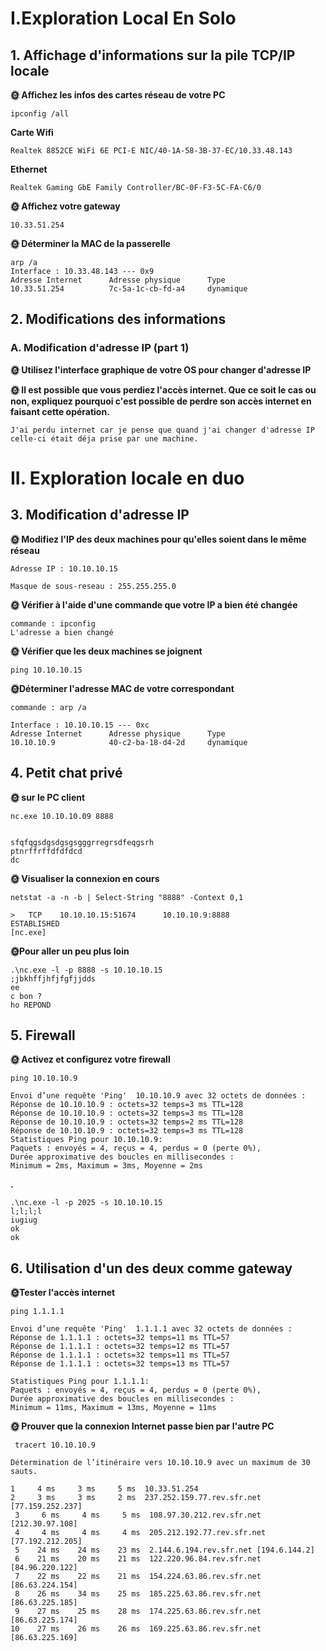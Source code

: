# I.Exploration Local En Solo
## 1. Affichage d'informations sur la pile TCP/IP locale



**🌞 Affichez les infos des cartes réseau de votre PC**

    ipconfig /all
    
**Carte Wifi** 
    
    Realtek 8852CE WiFi 6E PCI-E NIC/40-1A-58-3B-37-EC/10.33.48.143

**Ethernet**

    Realtek Gaming GbE Family Controller/BC-0F-F3-5C-FA-C6/0

**🌞 Affichez votre gateway**

    10.33.51.254

**🌞 Déterminer la MAC de la passerelle**
    
    arp /a
    Interface : 10.33.48.143 --- 0x9
    Adresse Internet      Adresse physique      Type
    10.33.51.254          7c-5a-1c-cb-fd-a4     dynamique

## 2. Modifications des informations
### A. Modification d'adresse IP (part 1)

**🌞 Utilisez l'interface graphique de votre OS pour changer d'adresse IP**

**🌞 Il est possible que vous perdiez l'accès internet. Que ce soit le cas ou non, expliquez pourquoi c'est possible de perdre son accès internet en faisant cette opération.**

    J'ai perdu internet car je pense que quand j'ai changer d'adresse IP celle-ci était déja prise par une machine.

# II. Exploration locale en duo
## 3. Modification d'adresse IP

**🌞 Modifiez l'IP des deux machines pour qu'elles soient dans le même réseau**

    Adresse IP : 10.10.10.15

    Masque de sous-reseau : 255.255.255.0

**🌞 Vérifier à l'aide d'une commande que votre IP a bien été changée**

    commande : ipconfig 
    L'adresse a bien changé

**🌞 Vérifier que les deux machines se joignent**

    ping 10.10.10.15

 **🌞Déterminer l'adresse MAC de votre correspondant**

    commande : arp /a
    
    Interface : 10.10.10.15 --- 0xc
    Adresse Internet      Adresse physique      Type
    10.10.10.9            40-c2-ba-18-d4-2d     dynamique

    
## 4. Petit chat privé

**🌞 sur le PC client**

    nc.exe 10.10.10.09 8888


    sfqfqgsdgsdgsgsgggrregrsdfeqgsrh
    ptnrffrffdfdfdcd
    dc


**🌞 Visualiser la connexion en cours**

    netstat -a -n -b | Select-String "8888" -Context 0,1

    >   TCP    10.10.10.15:51674      10.10.10.9:8888           ESTABLISHED
    [nc.exe]

**🌞Pour aller un peu plus loin**

    .\nc.exe -l -p 8888 -s 10.10.10.15
    ;jbkhffjhfjfgfjjdds
    ee
    c bon ?
    ho REPOND

## 5. Firewall

**🌞 Activez et configurez votre firewall**

    ping 10.10.10.9

    Envoi d’une requête 'Ping'  10.10.10.9 avec 32 octets de données :
    Réponse de 10.10.10.9 : octets=32 temps=3 ms TTL=128
    Réponse de 10.10.10.9 : octets=32 temps=3 ms TTL=128
    Réponse de 10.10.10.9 : octets=32 temps=2 ms TTL=128
    Réponse de 10.10.10.9 : octets=32 temps=3 ms TTL=128
    Statistiques Ping pour 10.10.10.9:
    Paquets : envoyés = 4, reçus = 4, perdus = 0 (perte 0%),
    Durée approximative des boucles en millisecondes :
    Minimum = 2ms, Maximum = 3ms, Moyenne = 2ms
**.**
    
    .\nc.exe -l -p 2025 -s 10.10.10.15
    l;l;l;l
    iugiug
    ok
    ok

## 6. Utilisation d'un des deux comme gateway

**🌞Tester l'accès internet**

    ping 1.1.1.1

    Envoi d’une requête 'Ping'  1.1.1.1 avec 32 octets de données :
    Réponse de 1.1.1.1 : octets=32 temps=11 ms TTL=57
    Réponse de 1.1.1.1 : octets=32 temps=12 ms TTL=57
    Réponse de 1.1.1.1 : octets=32 temps=11 ms TTL=57
    Réponse de 1.1.1.1 : octets=32 temps=13 ms TTL=57

    Statistiques Ping pour 1.1.1.1:
    Paquets : envoyés = 4, reçus = 4, perdus = 0 (perte 0%),
    Durée approximative des boucles en millisecondes :
    Minimum = 11ms, Maximum = 13ms, Moyenne = 11ms
    
**🌞 Prouver que la connexion Internet passe bien par l'autre PC**

     tracert 10.10.10.9

    Détermination de l’itinéraire vers 10.10.10.9 avec un maximum de 30 sauts.

    1     4 ms     3 ms     5 ms  10.33.51.254
    2     3 ms     3 ms     2 ms  237.252.159.77.rev.sfr.net [77.159.252.237]
     3     6 ms     4 ms     5 ms  108.97.30.212.rev.sfr.net [212.30.97.108]
     4     4 ms     4 ms     4 ms  205.212.192.77.rev.sfr.net [77.192.212.205]
     5    24 ms    24 ms    23 ms  2.144.6.194.rev.sfr.net [194.6.144.2]
     6    21 ms    20 ms    21 ms  122.220.96.84.rev.sfr.net [84.96.220.122]
     7    22 ms    22 ms    21 ms  154.224.63.86.rev.sfr.net [86.63.224.154]
     8    26 ms    34 ms    25 ms  185.225.63.86.rev.sfr.net [86.63.225.185]
     9    27 ms    25 ms    28 ms  174.225.63.86.rev.sfr.net [86.63.225.174]
    10    27 ms    26 ms    26 ms  169.225.63.86.rev.sfr.net [86.63.225.169]





